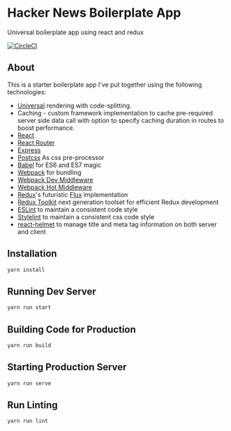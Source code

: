 # Hacker News Boilerplate App
Universal boilerplate app using react and redux

[![CircleCI](https://circleci.com/gh/nirbhaymandelia/hacker-news-clone.svg?style=svg)](https://circleci.com/gh/nirbhaymandelia/hacker-news-clone)

## About

This is a starter boilerplate app I've put together using the following technologies:

* [Universal](https://medium.com/@mjackson/universal-javascript-4761051b7ae9) rendering with code-splitting.
* Caching - custom framework implementation to cache pre-required server side data call with option to specify caching duration in routes to boost performance.
* [React](https://github.com/facebook/react)
* [React Router](https://github.com/rackt/react-router)
* [Express](http://expressjs.com)
* [Postcss](https://github.com/postcss/postcss) As css pre-processor
* [Babel](http://babeljs.io) for ES6 and ES7 magic
* [Webpack](http://webpack.github.io) for bundling
* [Webpack Dev Middleware](http://webpack.github.io/docs/webpack-dev-middleware.html)
* [Webpack Hot Middleware](https://github.com/glenjamin/webpack-hot-middleware)
* [Redux](https://github.com/rackt/redux)'s futuristic [Flux](https://facebook.github.io/react/blog/2014/05/06/flux.html) implementation
* [Redux Toolkit](https://redux-toolkit.js.org/) next generation toolset for efficient Redux development
* [ESLint](http://eslint.org) to maintain a consistent code style
* [Stylelint](https://stylelint.io/) to maintain a consistent css code style
* [react-helmet](https://github.com/nfl/react-helmet) to manage title and meta tag information on both server and client

## Installation

```bash
yarn install
```

## Running Dev Server

```bash
yarn run start
```

## Building Code for Production

```bash
yarn run build
```

## Starting Production Server

```bash
yarn run serve
```

## Run Linting

```bash
yarn run lint
```
